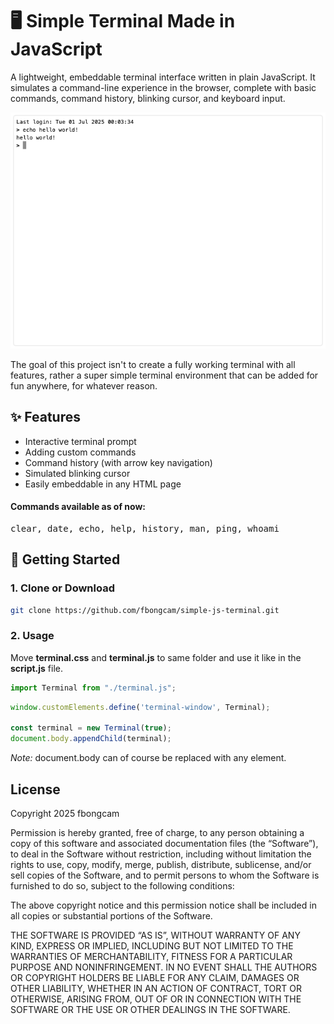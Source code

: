 
# 🖥️ Simple Terminal Made in JavaScript

A lightweight, embeddable terminal interface written in plain JavaScript. It simulates a command-line experience in the browser, complete with basic commands, command history, blinking cursor, and keyboard input.

![terminal echo hello world](screen.png "preview")

The goal of this project isn't to create a fully working terminal with all features, rather a super simple terminal environment that can be added for fun anywhere, for whatever reason.

## ✨ Features

- Interactive terminal prompt
- Adding custom commands
- Command history (with arrow key navigation)
- Simulated blinking cursor
- Easily embeddable in any HTML page

#### Commands available as of now:

<pre>clear, date, echo, help, history, man, ping, whoami</pre>

## 🚀 Getting Started

### 1. Clone or Download

```bash
git clone https://github.com/fbongcam/simple-js-terminal.git
```

### 2. Usage

Move **terminal.css** and **terminal.js** to same folder and use it like in the **script.js** file.

```js
import Terminal from "./terminal.js";
```

```js
window.customElements.define('terminal-window', Terminal);

const terminal = new Terminal(true);
document.body.appendChild(terminal);
```

*Note:* document.body can of course be replaced with any element.

## License

Copyright 2025 fbongcam

Permission is hereby granted, free of charge, to any person obtaining a copy of this software and associated documentation files (the “Software”), to deal in the Software without restriction, including without limitation the rights to use, copy, modify, merge, publish, distribute, sublicense, and/or sell copies of the Software, and to permit persons to whom the Software is furnished to do so, subject to the following conditions:

The above copyright notice and this permission notice shall be included in all copies or substantial portions of the Software.

THE SOFTWARE IS PROVIDED “AS IS”, WITHOUT WARRANTY OF ANY KIND, EXPRESS OR IMPLIED, INCLUDING BUT NOT LIMITED TO THE WARRANTIES OF MERCHANTABILITY, FITNESS FOR A PARTICULAR PURPOSE AND NONINFRINGEMENT. IN NO EVENT SHALL THE AUTHORS OR COPYRIGHT HOLDERS BE LIABLE FOR ANY CLAIM, DAMAGES OR OTHER LIABILITY, WHETHER IN AN ACTION OF CONTRACT, TORT OR OTHERWISE, ARISING FROM, OUT OF OR IN CONNECTION WITH THE SOFTWARE OR THE USE OR OTHER DEALINGS IN THE SOFTWARE.
